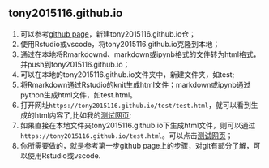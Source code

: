 ## tony2015116.github.io
1. 可以参考[github page](https://pages.github.com/)，新建tony2015116.github.io仓；
2. 使用Rstudio或vscode，将tony2015116.github.io克隆到本地；
3. 通过在本地将Rmarkdownd、markdown或ipynb格式的文件转为html格式，并push到tony2015116.github.io；
4. 可以在本地的tony2015116.github.io文件夹中，新建文件夹，如test;
5. 将Rmarkdown通过Rstudio的knit生成html文件；markdown或ipynb通过python生成html文件，如test.html。
6. 打开网址`https://tony2015116.github.io/test/test.html`，就可以看到生成的html内容了,比如我的[测试网页](https://tony2015116.github.io/test/test.html);
7. 如果直接在本地文件夹tony2015116.github.io下生成html文件，则可以通过`https://tony2015116.github.io/test.html`。可以点击[测试网页](https://tony2015116.github.io/test/test.html)；
8. 你所需要做的，就是参考第一步github page上的步骤，对git有部分了解，可以使用Rstudio或vscode.
